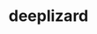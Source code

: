 ---
title: deeplizard
tags: [ Deep Learning,Machine Learing ,Programming language]
style: fill
color: warning
description: Teaches PyTorch/Tensorflow in a very fun way
external_url: https://www.youtube.com/deeplizard
---